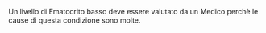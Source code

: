 Un livello di Ematocrito basso deve essere valutato da un Medico perchè le cause di questa condizione sono molte.